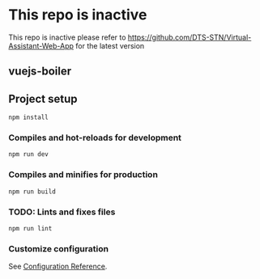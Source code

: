 # This repo is inactive
This repo is inactive please refer to https://github.com/DTS-STN/Virtual-Assistant-Web-App for the latest version

## vuejs-boiler

## Project setup
```
npm install
```

### Compiles and hot-reloads for development
```
npm run dev
```

### Compiles and minifies for production
```
npm run build
```

### TODO: Lints and fixes files
```
npm run lint
```

### Customize configuration
See [Configuration Reference](https://vitejs.dev/).
